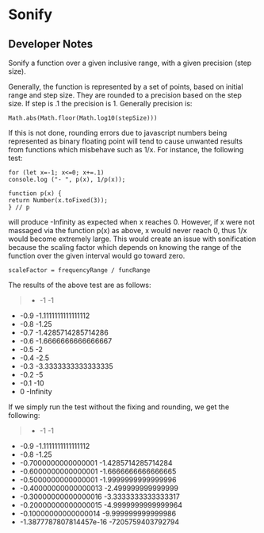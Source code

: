 # Sonify

## Developer Notes

Sonify a function over a given inclusive range, with a given precision (step size).

Generally, the function is represented by a set of points, based on initial range and step size. They are rounded to a precision based on the step size. If step is .1 the precision is 1. Generally precision is:

```
Math.abs(Math.floor(Math.log10(stepSize)))
```

If this is not done, rounding errors due to javascript numbers being represented as binary floating point will tend to cause unwanted results from functions which misbehave such as 1/x. For instance, the following test:

```
for (let x=-1; x<=0; x+=.1) 
console.log ("- ", p(x), 1/p(x));

function p(x) {
return Number(x.toFixed(3));
} // p
```

will produce -Infinity as expected when x reaches 0. However, if x were not massaged via the function p(x) as above, x would never reach 0, thus 1/x would become extremely large. This would create an issue with sonification because the scaling factor which depends on knowing the range of the function over the given interval would go toward zero.

```
scaleFactor = frequencyRange / funcRange
```

The results of the above test are as follows:

>-  -1 -1
-  -0.9 -1.1111111111111112
-  -0.8 -1.25
-  -0.7 -1.4285714285714286
-  -0.6 -1.6666666666666667
-  -0.5 -2
-  -0.4 -2.5
-  -0.3 -3.3333333333333335
-  -0.2 -5
-  -0.1 -10
-  0 -Infinity


If we simply run the test without the fixing and rounding, we get the following:

>-  -1 -1
-  -0.9 -1.1111111111111112
-  -0.8 -1.25
-  -0.7000000000000001 -1.4285714285714284
-  -0.6000000000000001 -1.6666666666666665
-  -0.5000000000000001 -1.9999999999999996
-  -0.40000000000000013 -2.499999999999999
-  -0.30000000000000016 -3.3333333333333317
-  -0.20000000000000015 -4.9999999999999964
-  -0.10000000000000014 -9.999999999999986
-  -1.3877787807814457e-16 -7205759403792794

